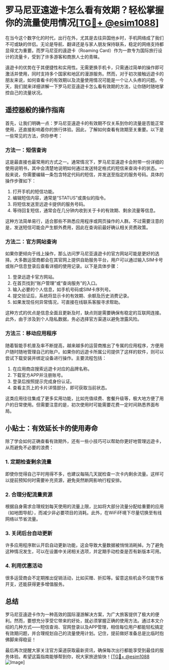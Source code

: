 # 罗马尼亚遠遊卡怎么看有效期？轻松掌握你的流量使用情况[[TG💪+ @esim1088](https://t.me/s/esim1088)]

在当今这个数字化的时代，出行在外，尤其是去往异国他乡时，手机网络成了我们不可或缺的伴侣。无论是导航、翻译还是与家人朋友保持联系，稳定的网络支持都显得尤为重要。而罗马尼亚的遠遊卡（Roaming Card）作为一款专为国际旅行设计的流量卡，受到了许多游客和商旅人士的青睐。

遠遊卡的优势在于其便捷性和实用性。无需更换手机卡，只需通过简单的操作即可激活并使用，同时支持多个国家和地区的漫游服务。然而，对于初次接触远遊卡的朋友来说，如何查看卡的有效期以及流量使用情况可能是一个让人头疼的问题。今天，我们就来详细讲解一下罗马尼亚遠遊卡怎么看有效期的方法，让你随时随地掌控自己的流量状况。

## 遥控器般的操作指南

首先，让我们明确一点：罗马尼亚遠遊卡的有效期不仅关系到你的流量是否能正常使用，还直接影响着你的旅行体验。因此，了解如何查看有效期至关重要。以下是一些常见的方法，供你参考：

### 方法一：短信查询
这是最直接也最常用的方式之一。通常情况下，罗马尼亚遠遊卡会附带一份详细的使用说明书，其中会清楚地说明如何通过发送特定格式的短信来查询卡的状态。一般来说，你需要编辑一条包含特定代码的短信，并发送至指定的服务号码。具体的操作步骤如下：
1. 打开手机的短信功能。
2. 编辑短信内容，通常是“STATUS”或类似的指令。
3. 将短信发送至远遊卡提供的服务号码。
4. 等待回复短信，通常会在几分钟内收到关于卡的有效期、剩余流量等信息。

这种方法简单易行，适合那些不熟悉应用程序或网页操作的人群。不过需要注意的是，发送短信可能会产生额外费用，因此在查询前最好确认相关资费政策。

### 方法二：官方网站查询
如果你更倾向于线上操作，那么访问罗马尼亚遠遊卡的官方网站可能是更好的选择。大多数运营商都会在其官网上提供自助服务平台，用户可以通过输入SIM卡号或账户信息登录后查看详细的使用记录。以下是具体步骤：
1. 登录远遊卡官方网站。
2. 在首页找到“账户管理”或“查询服务”的入口。
3. 输入必要的个人信息，如手机号码或SIM卡序列号。
4. 提交验证后，系统将显示卡的有效期、余额及历史消费记录。
5. 如果发现任何异常情况，可直接在线联系客服寻求帮助。

这种方式的优点是信息全面且更新及时，缺点则是需要确保有稳定的互联网连接。此外，由于涉及到个人隐私数据，务必选择官方渠道以避免泄露风险。

### 方法三：移动应用程序
随着智能手机普及率不断提高，越来越多的运营商推出了专属的应用程序，方便用户随时随地管理自己的账户。如果你的远遊卡所属公司提供了这样的软件，则可以尝试下载安装并绑定设备进行操作。主要流程包括：
1. 在应用商店搜索远遊卡对应的品牌名称。
2. 下载官方APP并注册账号。
3. 登录后按照提示完成身份认证。
4. 查看主页上的卡片详情部分，即可获取当前状态。

这类应用往往集成了更多实用功能，比如充值续费、套餐升级等，极大地方便了用户的日常使用。但需要注意的是，初次使用时可能需要花费一定时间熟悉界面布局。

## 小贴士：有效延长卡的使用寿命

除了学会如何正确查看有效期外，还有一些小技巧可以帮助你更好地管理远遊卡，从而避免不必要的浪费：

### 1. 定期检查剩余流量
即使你觉得自己平时用得不多，也建议每隔几天就检查一次卡内剩余流量。这样可以提前预知何时需要补充资源，避免突然断网影响行程安排。

### 2. 合理分配流量资源
根据自身需求合理规划每天使用的流量上限，比如将大部分流量分配给重要的应用（如地图导航），而减少非必要项目的消耗。此外，在WiFi环境下尽量切换至有线网络以节省流量。

### 3. 关闭后台自动更新
许多应用程序默认开启自动更新功能，这会导致大量数据被悄悄消耗掉。为了避免这种情况发生，可以在设置中关闭相关选项，并定期手动检查是否有新版本可用。

### 4. 利用优惠活动
很多运营商会不定期推出促销活动，比如买赠、折扣等。留意这些机会不仅能节省开支，还能获得更多增值服务。

## 总结

罗马尼亚遠遊卡作为一种高效的国际漫游解决方案，为广大旅客提供了极大的便利。然而，要想充分享受它带来的好处，就必须掌握正确的使用方法。通过本文介绍的几种方式——短信查询、官网登录以及APP管理，相信每位用户都能轻松搞定有效期问题，并合理规划自己的流量使用计划。记住，提前做好准备总是比临时抱佛脚来得稳妥！

最后再次提醒大家关注官方渠道获取最新资讯，确保每次出行都能享受到最佳的服务体验。希望这篇指南能够帮到你，祝大家旅途愉快！[[TG💪+ @esim1088](https://t.me/s/esim1088) ![Image](https://i.postimg.cc/4NQfJmqS/Snipaste-2025-05-13-00-14-12.png)]